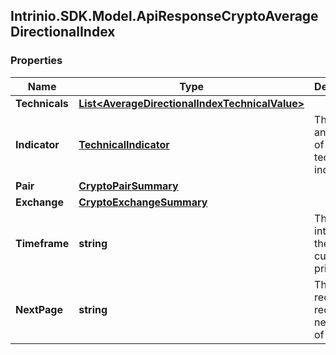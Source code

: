 ## Intrinio.SDK.Model.ApiResponseCryptoAverageDirectionalIndex
### Properties

Name | Type | Description | Notes
------------ | ------------- | ------------- | -------------
**Technicals** | [**List&lt;AverageDirectionalIndexTechnicalValue&gt;**](AverageDirectionalIndexTechnicalValue.md) |  | [optional] 
**Indicator** | [**TechnicalIndicator**](TechnicalIndicator.md) | The name and symbol of the technical indicator | [optional] 
**Pair** | [**CryptoPairSummary**](CryptoPairSummary.md) |  | [optional] 
**Exchange** | [**CryptoExchangeSummary**](CryptoExchangeSummary.md) |  | [optional] 
**Timeframe** | **string** | The time interval for the crypto currency prices | [optional] 
**NextPage** | **string** | The token required to request the next page of the data | [optional] 

